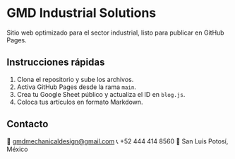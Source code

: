# GMD Industrial Solutions

Sitio web optimizado para el sector industrial, listo para publicar en GitHub Pages.

## Instrucciones rápidas
1. Clona el repositorio y sube los archivos.
2. Activa GitHub Pages desde la rama `main`.
3. Crea tu Google Sheet público y actualiza el ID en `blog.js`.
4. Coloca tus artículos en formato Markdown.

## Contacto
📧 gmdmechanicaldesign@gmail.com
📞 +52 444 414 8560
📍 San Luis Potosí, México

